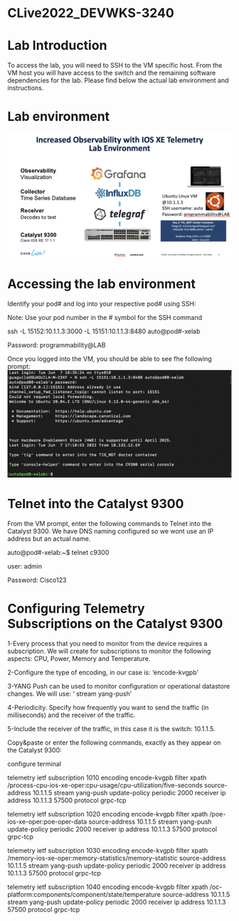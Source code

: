 # CLive2022_DEVWKS-3240

# Lab Introduction
To access the lab, you will need to SSH to the VM specific host. From the VM host you will have access to the switch and the remaining software dependencies for the lab. Please find below the actual lab environment and instructions. 


# Lab environment
![](Clive3240_env.png)


# Accessing the lab environment 
Identify your pod# and log into your respective pod# using SSH:

Note: Use your pod number in the # symbol for the SSH command

ssh -L 15152:10.1.1.3:3000 -L 15151:10.1.1.3:8480 auto@pod#-xelab

Password: programmability@LAB

Once you logged into the VM, you should be able to see fhe following prompt:
![](logged_vm.png)



# Telnet into the Catalyst 9300
From the VM prompt, enter the following commands to Telnet into the Catalyst 9300. We have DNS naming configured so we wont use an IP address but an actual name. 

auto@pod#-xelab:~$ telnet c9300

user: admin

Password: Cisco123


# Configuring Telemetry Subscriptions on the Catalyst 9300
1-Every process that you need to monitor from the device requires a subscription. We will create for subscriptions to monitor the following aspects: CPU, Power, Memory and Temperature.

2-Configure the type of encoding, in our case is: ‘encode-kvgpb’

3-YANG Push can be used to monitor configuration or operational datastore changes. We will use: ‘ stream yang-push’ 

4-Periodicity. Specify how frequently you want to send the traffic (in milliseconds) and the receiver of the traffic.

5-Include the receiver of the traffic, in this case it is the switch: 10.1.1.5. 

Copy&paste or enter the following commands, exactly as they appear on the Catalyst 9300:

configure terminal

telemetry ietf subscription 1010
 encoding encode-kvgpb
 filter xpath /process-cpu-ios-xe-oper:cpu-usage/cpu-utilization/five-seconds
 source-address 10.1.1.5
 stream yang-push
 update-policy periodic 2000
 receiver ip address 10.1.1.3 57500 protocol grpc-tcp

telemetry ietf subscription 1020
 encoding encode-kvgpb
 filter xpath /poe-ios-xe-oper:poe-oper-data
 source-address 10.1.1.5
 stream yang-push
 update-policy periodic 2000
 receiver ip address 10.1.1.3 57500 protocol grpc-tcp

telemetry ietf subscription 1030
 encoding encode-kvgpb
 filter xpath /memory-ios-xe-oper:memory-statistics/memory-statistic
 source-address 10.1.1.5
 stream yang-push
 update-policy periodic 2000
 receiver ip address 10.1.1.3 57500 protocol grpc-tcp

telemetry ietf subscription 1040
 encoding encode-kvgpb
 filter xpath /oc-platform:components/component/state/temperature
 source-address 10.1.1.5
 stream yang-push
 update-policy periodic 2000
 receiver ip address 10.1.1.3 57500 protocol grpc-tcp

